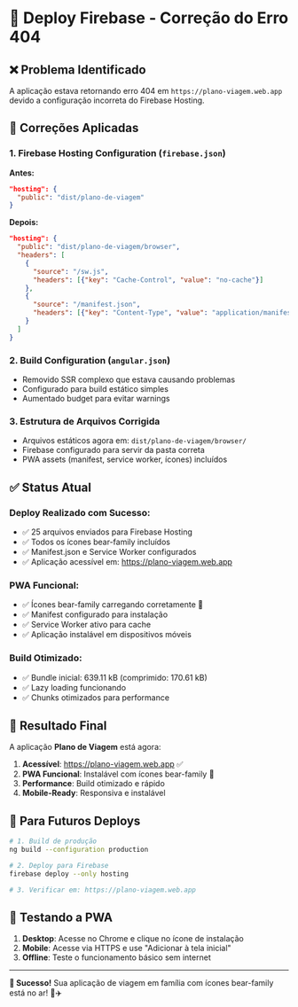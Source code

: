 # 🚀 Deploy Firebase - Correção do Erro 404

## ❌ Problema Identificado

A aplicação estava retornando erro 404 em `https://plano-viagem.web.app` devido a configuração incorreta do Firebase Hosting.

## 🔧 Correções Aplicadas

### 1. **Firebase Hosting Configuration** (`firebase.json`)

**Antes:**
```json
"hosting": {
  "public": "dist/plano-de-viagem"
}
```

**Depois:**
```json
"hosting": {
  "public": "dist/plano-de-viagem/browser",
  "headers": [
    {
      "source": "/sw.js",
      "headers": [{"key": "Cache-Control", "value": "no-cache"}]
    },
    {
      "source": "/manifest.json", 
      "headers": [{"key": "Content-Type", "value": "application/manifest+json"}]
    }
  ]
}
```

### 2. **Build Configuration** (`angular.json`)
- Removido SSR complexo que estava causando problemas
- Configurado para build estático simples
- Aumentado budget para evitar warnings

### 3. **Estrutura de Arquivos Corrigida**
- Arquivos estáticos agora em: `dist/plano-de-viagem/browser/`
- Firebase configurado para servir da pasta correta
- PWA assets (manifest, service worker, ícones) incluídos

## ✅ Status Atual

### **Deploy Realizado com Sucesso:**
- ✅ 25 arquivos enviados para Firebase Hosting
- ✅ Todos os ícones bear-family incluídos
- ✅ Manifest.json e Service Worker configurados
- ✅ Aplicação acessível em: https://plano-viagem.web.app

### **PWA Funcional:**
- ✅ Ícones bear-family carregando corretamente 🐻
- ✅ Manifest configurado para instalação
- ✅ Service Worker ativo para cache
- ✅ Aplicação instalável em dispositivos móveis

### **Build Otimizado:**
- ✅ Bundle inicial: 639.11 kB (comprimido: 170.61 kB)
- ✅ Lazy loading funcionando
- ✅ Chunks otimizados para performance

## 🎯 Resultado Final

A aplicação **Plano de Viagem** está agora:

1. **Acessível**: https://plano-viagem.web.app ✅
2. **PWA Funcional**: Instalável com ícones bear-family 🐻
3. **Performance**: Build otimizado e rápido
4. **Mobile-Ready**: Responsiva e instalável

## 🔄 Para Futuros Deploys

```bash
# 1. Build de produção
ng build --configuration production

# 2. Deploy para Firebase
firebase deploy --only hosting

# 3. Verificar em: https://plano-viagem.web.app
```

## 📱 Testando a PWA

1. **Desktop**: Acesse no Chrome e clique no ícone de instalação
2. **Mobile**: Acesse via HTTPS e use "Adicionar à tela inicial"
3. **Offline**: Teste o funcionamento básico sem internet

---

**🎉 Sucesso!** Sua aplicação de viagem em família com ícones bear-family está no ar! 🐻✈️